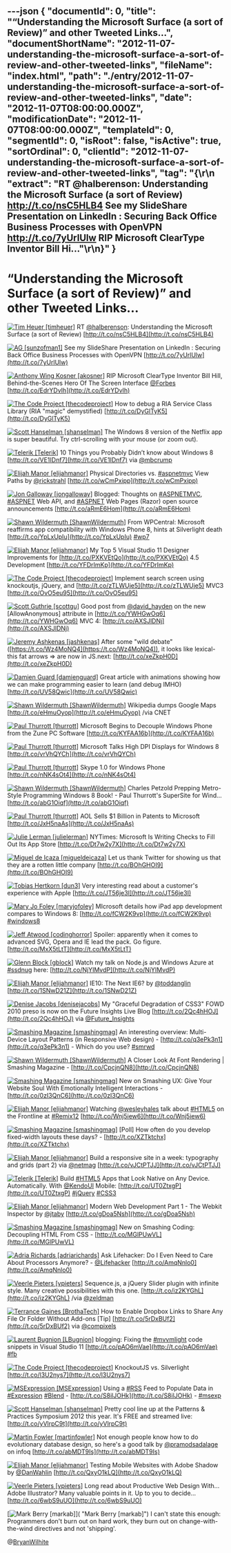 ---json
{
  "documentId": 0,
  "title": "“Understanding the Microsoft Surface (a sort of Review)” and other Tweeted Links…",
  "documentShortName": "2012-11-07-understanding-the-microsoft-surface-a-sort-of-review-and-other-tweeted-links",
  "fileName": "index.html",
  "path": "./entry/2012-11-07-understanding-the-microsoft-surface-a-sort-of-review-and-other-tweeted-links",
  "date": "2012-11-07T08:00:00.000Z",
  "modificationDate": "2012-11-07T08:00:00.000Z",
  "templateId": 0,
  "segmentId": 0,
  "isRoot": false,
  "isActive": true,
  "sortOrdinal": 0,
  "clientId": "2012-11-07-understanding-the-microsoft-surface-a-sort-of-review-and-other-tweeted-links",
  "tag": "{\r\n  \"extract\": \"RT @halberenson: Understanding the Microsoft Surface (a sort of Review) <http://t.co/nsC5HLB4>  See my SlideShare Presentation on LinkedIn : Securing Back Office Business Processes with OpenVPN <http://t.co/7yUrlUlw>  RIP Microsoft ClearType Inventor Bill Hi...\"\r\n}"
}
---

# “Understanding the Microsoft Surface (a sort of Review)” and other Tweeted Links…

[<img alt="Tim Heuer [timheuer]" src="https://songhay.blob.core.windows.net/shared-social-twitter/timheuer.jpg">](http://timheuer.com/blog/ "Tim Heuer [timheuer]") <span>RT [@halberenson](http://twitter.com/halberenson): Understanding the Microsoft Surface (a sort of Review) [http://t.co/nsC5HLB4](http://t.co/nsC5HLB4)</span>

[<img alt="AG [sunzofman1]" src="https://songhay.blob.core.windows.net/shared-social-twitter/sunzofman1.jpg">](http://bkaeg.org/blog "AG [sunzofman1]") <span>See my SlideShare Presentation on LinkedIn : Securing Back Office Business Processes with OpenVPN [http://t.co/7yUrlUlw](http://t.co/7yUrlUlw)</span>

[<img alt="Anthony Wing Kosner [akosner]" src="https://songhay.blob.core.windows.net/shared-social-twitter/akosner.jpeg">](http://wingandko.com "Anthony Wing Kosner [akosner]") <span>RIP Microsoft ClearType Inventor Bill Hill, Behind-the-Scenes Hero Of The Screen Interface [@Forbes](http://twitter.com/Forbes) [http://t.co/EdrYDvIh](http://t.co/EdrYDvIh)</span>

[<img alt="The Code Project [thecodeproject]" src="https://songhay.blob.core.windows.net/shared-social-twitter/thecodeproject.png">](http://www.codeproject.com "The Code Project [thecodeproject]") <span>How to debug a RIA Service Class Library (RIA "magic" demystified) [http://t.co/DyGlTyK5](http://t.co/DyGlTyK5)</span>

[<img alt="Scott Hanselman [shanselman]" src="https://songhay.blob.core.windows.net/shared-social-twitter/shanselman.jpeg">](http://hanselman.com "Scott Hanselman [shanselman]") <span>The Windows 8 version of the Netflix app is super beautiful. Try ctrl-scrolling with your mouse (or zoom out).</span>

[<img alt="Telerik [Telerik]" src="https://songhay.blob.core.windows.net/shared-social-twitter/Telerik.jpeg">](http://www.telerik.com "Telerik [Telerik]") <span>10 Things you Probably Didn’t know about Windows 8 [http://t.co/VE1IDnf7](http://t.co/VE1IDnf7) via [@mbcrump](http://twitter.com/mbcrump)</span>

[<img alt="Elijah Manor [elijahmanor]" src="https://songhay.blob.core.windows.net/shared-social-twitter/elijahmanor.jpeg">](http://elijahmanor.com "Elijah Manor [elijahmanor]") <span>Physical Directories vs. [#aspnetmvc](http://search.twitter.com/search?q=%23aspnetmvc) View Paths by [@rickstrahl](http://twitter.com/rickstrahl) [http://t.co/wCmPxipp](http://t.co/wCmPxipp)</span>

[<img alt="Jon Galloway [jongalloway]" src="https://songhay.blob.core.windows.net/shared-social-twitter/jongalloway.jpeg">](http://weblogs.asp.net/jgalloway "Jon Galloway [jongalloway]") <span>Blogged: Thoughts on [#ASPNETMVC](http://search.twitter.com/search?q=%23ASPNETMVC), [#ASPNET](http://search.twitter.com/search?q=%23ASPNET) Web API, and [#ASPNET](http://search.twitter.com/search?q=%23ASPNET) Web Pages (Razor) open source announcements [http://t.co/aRmE6Hom](http://t.co/aRmE6Hom)</span>

[<img alt="Shawn Wildermuth [ShawnWildermuth]" src="https://songhay.blob.core.windows.net/shared-social-twitter/ShawnWildermuth.jpeg">](http://wildermuth.com "Shawn Wildermuth [ShawnWildermuth]") <span>From WPCentral: Microsoft reaffirms app compatibility with Windows Phone 8, hints at Silverlight death [http://t.co/YpLxUpIu](http://t.co/YpLxUpIu) [#wp7](http://search.twitter.com/search?q=%23wp7)</span>

[<img alt="Elijah Manor [elijahmanor]" src="https://songhay.blob.core.windows.net/shared-social-twitter/elijahmanor.jpeg">](http://elijahmanor.com "Elijah Manor [elijahmanor]") <span>My Top 5 Visual Studio 11 Designer Improvements for [http://t.co/PXKVEtQo](http://t.co/PXKVEtQo) 4.5 Development [http://t.co/YFDrImKp](http://t.co/YFDrImKp)</span>

[<img alt="The Code Project [thecodeproject]" src="https://songhay.blob.core.windows.net/shared-social-twitter/thecodeproject.png">](http://www.codeproject.com "The Code Project [thecodeproject]") <span>Implement search screen using knockoutjs, jQuery, and [http://t.co/zTLWUje5](http://t.co/zTLWUje5) MVC3 [http://t.co/OvO5eu95](http://t.co/OvO5eu95)</span>

[<img alt="Scott Guthrie [scottgu]" src="https://songhay.blob.core.windows.net/shared-social-twitter/scottgu.jpg">](http://weblogs.asp.net/scottgu "Scott Guthrie [scottgu]") <span>Good post from [@david_hayden](http://twitter.com/david_hayden) on the new [AllowAnonymous] attribute in [http://t.co/YWHGwOq6](http://t.co/YWHGwOq6) MVC 4: [http://t.co/AXSJlDNj](http://t.co/AXSJlDNj)</span>

[<img alt="Jeremy Ashkenas [jashkenas]" src="https://songhay.blob.core.windows.net/shared-social-twitter/jashkenas.jpeg">](http://documentcloud.org "Jeremy Ashkenas [jashkenas]") <span>After some "wild debate" ([https://t.co/Wz4MoNQ4](https://t.co/Wz4MoNQ4)), it looks like lexical-this fat arrows => are now in JS.next: [http://t.co/xeZkpH0D](http://t.co/xeZkpH0D)</span>

[<img alt="Damien Guard [damienguard]" src="https://songhay.blob.core.windows.net/shared-social-twitter/damienguard.jpeg">](http://damieng.com "Damien Guard [damienguard]") <span>Great article with animations showing how we can make programming easier to learn (and debug IMHO) [http://t.co/UV58Qwic](http://t.co/UV58Qwic)</span>

[<img alt="Shawn Wildermuth [ShawnWildermuth]" src="https://songhay.blob.core.windows.net/shared-social-twitter/ShawnWildermuth.jpeg">](http://wildermuth.com "Shawn Wildermuth [ShawnWildermuth]") <span>Wikipedia dumps Google Maps [http://t.co/eHmuOyop](http://t.co/eHmuOyop) /via CNET</span>

[<img alt="Paul Thurrott [thurrott]" src="https://songhay.blob.core.windows.net/shared-social-twitter/thurrott.jpeg">](http://www.winsupersite.com "Paul Thurrott [thurrott]") <span>Microsoft Begins to Decouple Windows Phone from the Zune PC Software [http://t.co/KYFAA16b](http://t.co/KYFAA16b)</span>

[<img alt="Paul Thurrott [thurrott]" src="https://songhay.blob.core.windows.net/shared-social-twitter/thurrott.jpeg">](http://www.winsupersite.com "Paul Thurrott [thurrott]") <span>Microsoft Talks High DPI Displays for Windows 8 [http://t.co/vrVhQYCh](http://t.co/vrVhQYCh)</span>

[<img alt="Paul Thurrott [thurrott]" src="https://songhay.blob.core.windows.net/shared-social-twitter/thurrott.jpeg">](http://www.winsupersite.com "Paul Thurrott [thurrott]") <span>Skype 1.0 for Windows Phone [http://t.co/nNK4sOt4](http://t.co/nNK4sOt4)</span>

[<img alt="Shawn Wildermuth [ShawnWildermuth]" src="https://songhay.blob.core.windows.net/shared-social-twitter/ShawnWildermuth.jpeg">](http://wildermuth.com "Shawn Wildermuth [ShawnWildermuth]") <span>Charles Petzold Prepping Metro-Style Programming Windows 8 Book! - Paul Thurrott's SuperSite for Wind... [http://t.co/abG1Oiqf](http://t.co/abG1Oiqf)</span>

[<img alt="Paul Thurrott [thurrott]" src="https://songhay.blob.core.windows.net/shared-social-twitter/thurrott.jpeg">](http://www.winsupersite.com "Paul Thurrott [thurrott]") <span>AOL Sells $1 Billion in Patents to Microsoft [http://t.co/JxH5naAs](http://t.co/JxH5naAs)</span>

[<img alt="Julie Lerman [julielerman]" src="https://songhay.blob.core.windows.net/shared-social-twitter/julielerman.jpeg">](http://www.thedatafarm.com/blog "Julie Lerman [julielerman]") <span>NYTimes: Microsoft Is Writing Checks to Fill Out Its App Store [http://t.co/Dt7w2y7X](http://t.co/Dt7w2y7X)</span>

[<img alt="Miguel de Icaza [migueldeicaza]" src="https://songhay.blob.core.windows.net/shared-social-twitter/migueldeicaza.jpg">](http://tirania.org/blog "Miguel de Icaza [migueldeicaza]") <span>Let us thank Twitter for showing us that they are a rotten little company [http://t.co/BOhGHOI9](http://t.co/BOhGHOI9)</span>

[<img alt="Tobias Hertkorn [dun3]" src="https://songhay.blob.core.windows.net/shared-social-twitter/dun3.jpg">](http://www.fsmpi.uni-bayreuth.de/~dun3/ "Tobias Hertkorn [dun3]") <span>Very interesting read about a customer's experience with Apple [http://t.co/JT56je3I](http://t.co/JT56je3I)</span>

[<img alt="Mary Jo Foley [maryjofoley]" src="https://songhay.blob.core.windows.net/shared-social-twitter/maryjofoley.png">](http://blogs.zdnet.com/microsoft "Mary Jo Foley [maryjofoley]") <span>MIcrosoft details how iPad app development compares to Windows 8: [http://t.co/fCW2K9vp](http://t.co/fCW2K9vp) [#windows8](http://search.twitter.com/search?q=%23windows8)</span>

[<img alt="Jeff Atwood [codinghorror]" src="https://songhay.blob.core.windows.net/shared-social-twitter/codinghorror.png">](http://www.codinghorror.com/blog "Jeff Atwood [codinghorror]") <span>Spoiler: apparently when it comes to advanced SVG, Opera and IE lead the pack. Go figure. [http://t.co/MxX5tLtT](http://t.co/MxX5tLtT)</span>

[<img alt="Glenn Block [gblock]" src="https://songhay.blob.core.windows.net/shared-social-twitter/gblock.jpeg">](http://blogs.msdn.com/gblock "Glenn Block [gblock]") <span>Watch my talk on Node.js and Windows Azure at [#ssdnug](http://search.twitter.com/search?q=%23ssdnug) here: [http://t.co/NjYIMvdP](http://t.co/NjYIMvdP)</span>

[<img alt="Elijah Manor [elijahmanor]" src="https://songhay.blob.core.windows.net/shared-social-twitter/elijahmanor.jpeg">](http://elijahmanor.com "Elijah Manor [elijahmanor]") <span>IE10: The Next IE6? by [@toddanglin](http://twitter.com/toddanglin) [http://t.co/1SNwD21Z](http://t.co/1SNwD21Z)</span>

[<img alt="Denise Jacobs [denisejacobs]" src="https://songhay.blob.core.windows.net/shared-social-twitter/denisejacobs.jpeg">](http://www.denisejacobs.com "Denise Jacobs [denisejacobs]") <span>My "Graceful Degradation of CSS3" FOWD 2010 preso is now on the Future Insights Live Blog [http://t.co/2Qc4hHOJ](http://t.co/2Qc4hHOJ) via [@Future_Insights](http://twitter.com/Future_Insights)</span>

[<img alt="Smashing Magazine [smashingmag]" src="https://songhay.blob.core.windows.net/shared-social-twitter/smashingmag.png">](http://www.smashingmagazine.com "Smashing Magazine [smashingmag]") <span>An interesting overview: Multi-Device Layout Patterns (in Responsive Web design) - [http://t.co/q3ePk3n1](http://t.co/q3ePk3n1) - Which do you use? [#smrwd](http://search.twitter.com/search?q=%23smrwd)</span>

[<img alt="Shawn Wildermuth [ShawnWildermuth]" src="https://songhay.blob.core.windows.net/shared-social-twitter/ShawnWildermuth.jpeg">](http://wildermuth.com "Shawn Wildermuth [ShawnWildermuth]") <span>A Closer Look At Font Rendering | Smashing Magazine - [http://t.co/CpcjnQN8](http://t.co/CpcjnQN8)</span>

[<img alt="Smashing Magazine [smashingmag]" src="https://songhay.blob.core.windows.net/shared-social-twitter/smashingmag.png">](http://www.smashingmagazine.com "Smashing Magazine [smashingmag]") <span>New on Smashing UX: Give Your Website Soul With Emotionally Intelligent Interactions - [http://t.co/0zI3QnC6](http://t.co/0zI3QnC6)</span>

[<img alt="Elijah Manor [elijahmanor]" src="https://songhay.blob.core.windows.net/shared-social-twitter/elijahmanor.jpeg">](http://elijahmanor.com "Elijah Manor [elijahmanor]") <span>Watching [@wesleyhales](http://twitter.com/wesleyhales) talk about [#HTML5](http://search.twitter.com/search?q=%23HTML5) on the Frontline at [#Remix12](http://search.twitter.com/search?q=%23Remix12) [http://t.co/Wnj5iew6](http://t.co/Wnj5iew6)</span>

[<img alt="Smashing Magazine [smashingmag]" src="https://songhay.blob.core.windows.net/shared-social-twitter/smashingmag.png">](http://www.smashingmagazine.com "Smashing Magazine [smashingmag]") <span>[Poll] How often do you develop fixed-width layouts these days? - [http://t.co/XZTktchx](http://t.co/XZTktchx)</span>

[<img alt="Elijah Manor [elijahmanor]" src="https://songhay.blob.core.windows.net/shared-social-twitter/elijahmanor.jpeg">](http://elijahmanor.com "Elijah Manor [elijahmanor]") <span>Build a responsive site in a week: typography and grids (part 2) via [@netmag](http://twitter.com/netmag) [http://t.co/vJCtPTJJ](http://t.co/vJCtPTJJ)</span>

[<img alt="Telerik [Telerik]" src="https://songhay.blob.core.windows.net/shared-social-twitter/Telerik.jpeg">](http://www.telerik.com "Telerik [Telerik]") <span>Build [#HTML5](http://search.twitter.com/search?q=%23HTML5) Apps that Look Native on Any Device. Automatically. With [@KendoUI](http://twitter.com/KendoUI) Mobile: [http://t.co/UT0ZtxgP](http://t.co/UT0ZtxgP) [#jQuery](http://search.twitter.com/search?q=%23jQuery) [#CSS3](http://search.twitter.com/search?q=%23CSS3)</span>

[<img alt="Elijah Manor [elijahmanor]" src="https://songhay.blob.core.windows.net/shared-social-twitter/elijahmanor.jpeg">](http://elijahmanor.com "Elijah Manor [elijahmanor]") <span>Modern Web Development Part 1 - The Webkit Inspector by [@jtaby](http://twitter.com/jtaby) [http://t.co/gDoa5Nsh](http://t.co/gDoa5Nsh)</span>

[<img alt="Smashing Magazine [smashingmag]" src="https://songhay.blob.core.windows.net/shared-social-twitter/smashingmag.png">](http://www.smashingmagazine.com "Smashing Magazine [smashingmag]") <span>New on Smashing Coding: Decoupling HTML From CSS - [http://t.co/MGlPUwVL](http://t.co/MGlPUwVL)</span>

[<img alt="Adria Richards [adriarichards]" src="https://songhay.blob.core.windows.net/shared-social-twitter/adriarichards.jpeg">](http://butyoureagirl.com "Adria Richards [adriarichards]") <span>Ask Lifehacker: Do I Even Need to Care About Processors Anymore? - [@Lifehacker](http://twitter.com/Lifehacker) [http://t.co/AmqNnlo0](http://t.co/AmqNnlo0)</span>

[<img alt="Veerle Pieters [vpieters]" src="https://songhay.blob.core.windows.net/shared-social-twitter/vpieters.jpg">](http://veerle.duoh.com "Veerle Pieters [vpieters]") <span>Sequence.js, a jQuery Slider plugin with infinite style. Many creative possibilities with this one. [http://t.co/iz2KYGhL](http://t.co/iz2KYGhL) /via [@zeldman](http://twitter.com/zeldman)</span>

[<img alt="Terrance Gaines [BrothaTech]" src="https://songhay.blob.core.windows.net/shared-social-twitter/BrothaTech.jpeg">](http://brothatech.com "Terrance Gaines [BrothaTech]") <span>How to Enable Dropbox Links to Share Any File Or Folder Without Add-ons [Tip] [http://t.co/5rDxBUf2](http://t.co/5rDxBUf2) via [@compixels](http://twitter.com/compixels)</span>

[<img alt="Laurent Bugnion [LBugnion]" src="https://songhay.blob.core.windows.net/shared-social-twitter/LBugnion.jpg">](http://www.galasoft.ch "Laurent Bugnion [LBugnion]") <span>blogging: Fixing the [#mvvmlight](http://search.twitter.com/search?q=%23mvvmlight) code snippets in Visual Studio 11 [http://t.co/pAO6mVae](http://t.co/pAO6mVae) [#fb](http://search.twitter.com/search?q=%23fb)</span>

[<img alt="The Code Project [thecodeproject]" src="https://songhay.blob.core.windows.net/shared-social-twitter/thecodeproject.png">](http://www.codeproject.com "The Code Project [thecodeproject]") <span>KnockoutJS vs. Silverlight [http://t.co/l3U2nys7](http://t.co/l3U2nys7)</span>

[<img alt="MSExpression [MSExpression]" src="https://songhay.blob.core.windows.net/shared-social-twitter/MSExpression.png">](http://expression.microsoft.com "MSExpression [MSExpression]") <span>Using a [#RSS](http://search.twitter.com/search?q=%23RSS) Feed to Populate Data in [#Expression](http://search.twitter.com/search?q=%23Expression) [#Blend](http://search.twitter.com/search?q=%23Blend) - [http://t.co/S8ilJOHk](http://t.co/S8ilJOHk) - [#msexp](http://search.twitter.com/search?q=%23msexp)</span>

[<img alt="Scott Hanselman [shanselman]" src="https://songhay.blob.core.windows.net/shared-social-twitter/shanselman.jpeg">](http://hanselman.com "Scott Hanselman [shanselman]") <span>Pretty cool line up at the Patterns & Practices Symposium 2012 this year. It's FREE and streamed live: [http://t.co/yVlrpC9t](http://t.co/yVlrpC9t)</span>

[<img alt="Martin Fowler [martinfowler]" src="https://songhay.blob.core.windows.net/shared-social-twitter/martinfowler.jpg">](http://www.martinfowler.com/ "Martin Fowler [martinfowler]") <span>Not enough people know how to do evolutionary database design, so here's a good talk by [@pramodsadalage](http://twitter.com/pramodsadalage) on infoq [http://t.co/abMDT9Is](http://t.co/abMDT9Is)</span>

[<img alt="Elijah Manor [elijahmanor]" src="https://songhay.blob.core.windows.net/shared-social-twitter/elijahmanor.jpeg">](http://elijahmanor.com "Elijah Manor [elijahmanor]") <span>Testing Mobile Websites with Adobe Shadow by [@DanWahlin](http://twitter.com/DanWahlin) [http://t.co/QxyO1kLQ](http://t.co/QxyO1kLQ)</span>

[<img alt="Veerle Pieters [vpieters]" src="https://songhay.blob.core.windows.net/shared-social-twitter/vpieters.jpg">](http://veerle.duoh.com "Veerle Pieters [vpieters]") <span>Long read about Productive Web Design With… Adobe Illustrator? Many valuable points in it. Up to you to decide… [http://t.co/6wbS9uUO](http://t.co/6wbS9uUO)</span>

[<img alt="Mark Berry [markab]" src="https://songhay.blob.core.windows.net/shared-social-twitter/markab.png">]( "Mark Berry [markab]") <span>I can't state this enough: Programmers don't burn out on hard work, they burn out on change-with-the-wind directives and not 'shipping'.</span>

@[BryanWilhite](https://twitter.com/BryanWilhite)
